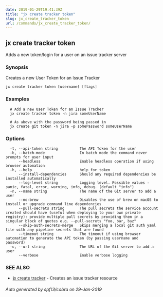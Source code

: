 ```yaml
---
date: 2019-01-29T19:41:39Z
title: "jx create tracker token"
slug: jx_create_tracker_token
url: /commands/jx_create_tracker_token/
---
```

## jx create tracker token

Adds a new token/login for a user on an issue tracker server

### Synopsis

Creates a new User Token for an Issue Tracker

```
jx create tracker token [username] [flags]
```

### Examples

```
  # Add a new User Token for an Issue Tracker
  jx create tracker token -n jira someUserName
  
  # As above with the password being passed in
  jx create git token -n jira -p somePassword someUserName
```

### Options

```
  -t, --api-token string          The API Token for the user
  -b, --batch-mode                In batch mode the command never prompts for user input
      --headless                  Enable headless operation if using browser automation
  -h, --help                      help for token
      --install-dependencies      Should any required dependencies be installed automatically
      --log-level string          Logging level. Possible values - panic, fatal, error, warning, info, debug. (default "info")
  -n, --name string               The name of the Git server to add a user
      --no-brew                   Disables the use of brew on macOS to install or upgrade command line dependencies
      --pull-secrets string       The pull secrets the service account created should have (useful when deploying to your own private registry): provide multiple pull secrets by providing them in a singular block of quotes e.g. --pull-secrets "foo, bar, baz"
      --skip-auth-secrets-merge   Skips merging a local git auth yaml file with any pipeline secrets that are found
      --timeout string            The timeout if using browser automation to generate the API token (by passing username and password)
  -u, --url string                The URL of the Git server to add a user
      --verbose                   Enable verbose logging
```

### SEE ALSO

* [jx create tracker](/commands/jx_create_tracker/)	 - Creates an issue tracker resource

###### Auto generated by spf13/cobra on 29-Jan-2019
